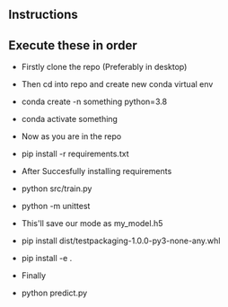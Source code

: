 ## Instructions

## Execute these in order

- Firstly clone the repo (Preferably in desktop)
- Then cd into repo and create new conda virtual env
 - conda create -n something python=3.8
 - conda activate something
- Now as you are in the repo
 - pip install -r requirements.txt
- After Succesfully installing requirements
 - python src/train.py
 - python -m unittest
- This'll save our mode as my_model.h5
 - pip install dist/testpackaging-1.0.0-py3-none-any.whl
 - pip install -e .

- Finally
 - python predict.py